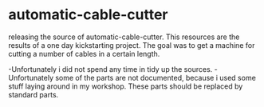 # automatic-cable-cutter

releasing the source of automatic-cable-cutter. This resources are the results of a one day kickstarting project. The goal was to get a machine for cutting a number of cables in a certain length. 

-Unfortunately i did not spend any time in tidy up the sources. 
-Unfortunately some of the parts are not documented, because i used some stuff laying around in my workshop. These parts should be replaced by standard parts.
